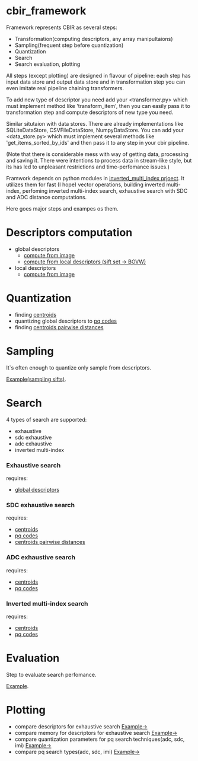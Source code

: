 # cbir_framework

Framework represents CBIR as several steps:
- Transformation(computing descriptors, any array manipultaions)
- Sampling(frequent step before quantization)
- Quantization
- Search
- Search evaluation, plotting

All steps (except plotting) are designed in flavour of pipeline:
each step has input data store and output data store and in transformation step you can even imitate real pipeline
chaining transformers.

To add new type of descriptor you need add your <transformer.py> which must implement method like 'transform_item', then you can easily pass it to
transformation step and compute descriptors of new type you need.

Similar situtaion with data stores. There are already implementations like SQLiteDataStore, CSVFileDataStore, NumpyDataStore.
You can add your <data_store.py> which must implement several methods like 'get_items_sorted_by_ids' and then pass it to
any step in your cbir pipeline.

(Note that there is considerable mess with way of getting data, processing and saving it. There were intentions to process data in
stream-like style, but its has led to unpleasant restrictions and time-perfomance issues.)

Framwork depends on python modules in [inverted_multi_index prjoect](https://github.com/DIMAthe47/inverted_multi_index).
It utilizes them for fast (I hope) vector operations, building inverted multi-index, perfoming inverted multi-index search,
exhaustive search with SDC and ADC distance computations.

Here goes major steps and exampes os them.

# Descriptors computation
* <a name="global_descriptors">global descriptors</a>
    * [compute from image](/examples/notebooks/descriptors_computation/compute_global_descriptors_from_image.ipynb)
    * [compute from local descriptors (sift set -> BOVW)](/examples/notebooks/descriptors_computation/compute_global_descriptors_from_local_descriptors.ipynb)
* local descriptors
    * [compute from image](/examples/notebooks/descriptors_computation/compute_local_descriptors_from_image.ipynb)

# Quantization
* finding <a name="centroids">[centroids](/examples/notebooks/quantization/finding_centroids.ipynb)</a>
* quantizing global descriptors to <a name="pq_codes">[pq codes](/examples/notebooks/quantization/quantize_global_descriptors_to_pqcodes.ipynb)</a>
* finding <a name="centroids_pairwise_distances">[centroids pairwise distances](/examples/notebooks/quantization/compute_centroids_pairwise_distances.ipynb)</a>

# Sampling
It`s often enough to quantize only sample from descriptors.

[Example(sampling sifts)](/examples/notebooks/sampling.ipynb).

# Search
4 types of search are supported:
* exhaustive
* sdc exhaustive
* adc exhaustive
* inverted multi-index

### Exhaustive search
requires:
- [global descriptors](#global_descriptors)

### SDC exhaustive search
requires:
- [centroids](#centroids)
- [pq codes](#pq_codes)
- [centroids pairwise distances](#centroids_pairwise_distances)

### ADC exhaustive search
requires:
- [centroids](#centroids)
- [pq codes](#pq_codes)

### Inverted multi-index search
requires:
- [centroids](#centroids)
- [pq codes](#pq_codes)


# Evaluation
Step to evaluate search perfomance.

[Example](/examples/notebooks/evaluate_search.ipynb).

# Plotting
* compare descriptors for exhaustive search [Example->](/examples/notebooks/plotting/plot_exhaustive_search_perfomance_n_nearest.ipynb)
* compare memory for descriptors for exhaustive search [Example->](/examples/notebooks/plotting/plot_exhaustive_search_perfomance_memory.ipynb)
* compare quantization parameters for pq search techniques(adc, sdc, imi) [Example->](/examples/notebooks/plotting/plot_search_perfomance_pq_params.ipynb)
* compare pq search types(adc, sdc, imi) [Example->](/examples/notebooks/plotting/plot_search_perfomance_search_types.ipynb)
